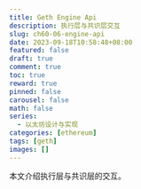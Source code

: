 ```yaml
---
title: Geth Engine Api
description: 执行层与共识层交互
slug: ch60-06-engine-api
date: 2023-09-18T10:58:48+08:00
featured: false
draft: true
comment: true
toc: true
reward: true
pinned: false
carousel: false
math: false
series:
  - 以太坊设计与实现
categories: [ethereum]
tags: [geth]
images: []
---
```


本文介绍执行层与共识层的交互。

<!--more-->
